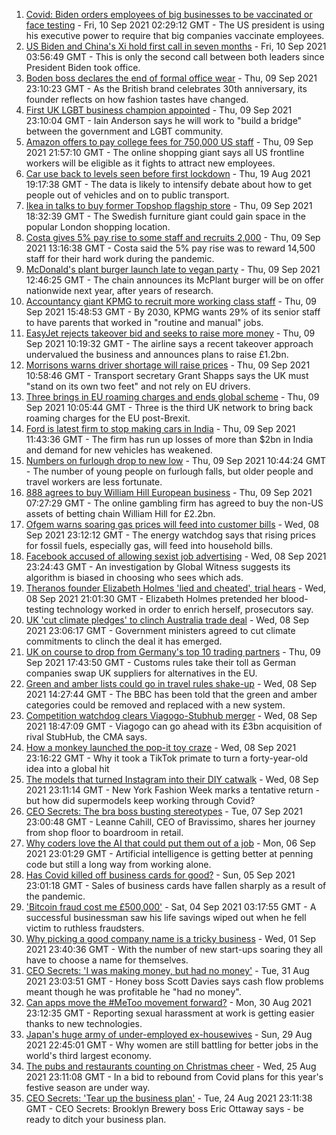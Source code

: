 1. [Covid: Biden orders employees of big businesses to be vaccinated or face testing](https://www.bbc.co.uk/news/world-us-canada-58508547?at_medium=RSS&at_campaign=KARANGA) - Fri, 10 Sep 2021 02:29:12 GMT - The US president is using his executive power to require that big companies vaccinate employees.
2. [US Biden and China's Xi hold first call in seven months](https://www.bbc.co.uk/news/world-asia-china-58511173?at_medium=RSS&at_campaign=KARANGA) - Fri, 10 Sep 2021 03:56:49 GMT - This is only the second call between both leaders since President Biden took office.
3. [Boden boss declares the end of formal office wear](https://www.bbc.co.uk/news/business-58488426?at_medium=RSS&at_campaign=KARANGA) - Thu, 09 Sep 2021 23:10:23 GMT - As the British brand celebrates 30th anniversary, its founder reflects on how fashion tastes have changed.
4. [First UK LGBT business champion appointed](https://www.bbc.co.uk/news/business-58503264?at_medium=RSS&at_campaign=KARANGA) - Thu, 09 Sep 2021 23:10:04 GMT - Iain Anderson says he will work to "build a bridge" between the government and LGBT community.
5. [Amazon offers to pay college fees for 750,000 US staff](https://www.bbc.co.uk/news/business-58509932?at_medium=RSS&at_campaign=KARANGA) - Thu, 09 Sep 2021 21:57:10 GMT - The online shopping giant says all US frontline workers will be eligible as it fights to attract new employees.
6. [Car use back to levels seen before first lockdown](https://www.bbc.co.uk/news/business-58274806?at_medium=RSS&at_campaign=KARANGA) - Thu, 19 Aug 2021 19:17:38 GMT - The data is likely to intensify debate about how to get people out of vehicles and on to public transport.
7. [Ikea in talks to buy former Topshop flagship store](https://www.bbc.co.uk/news/business-58508917?at_medium=RSS&at_campaign=KARANGA) - Thu, 09 Sep 2021 18:32:39 GMT - The Swedish furniture giant could gain space in the popular London shopping location.
8. [Costa gives 5% pay rise to some staff and recruits 2,000](https://www.bbc.co.uk/news/business-58504123?at_medium=RSS&at_campaign=KARANGA) - Thu, 09 Sep 2021 13:16:38 GMT - Costa said the 5% pay rise was to reward 14,500 staff for their hard work during the pandemic.
9. [McDonald's plant burger launch late to vegan party](https://www.bbc.co.uk/news/business-58498859?at_medium=RSS&at_campaign=KARANGA) - Thu, 09 Sep 2021 12:46:25 GMT - The chain announces its McPlant burger will be on offer nationwide next year, after years of research.
10. [Accountancy giant KPMG to recruit more working class staff](https://www.bbc.co.uk/news/business-58485825?at_medium=RSS&at_campaign=KARANGA) - Thu, 09 Sep 2021 15:48:53 GMT - By 2030, KPMG wants 29% of its senior staff to have parents that worked in "routine and manual" jobs.
11. [EasyJet rejects takeover bid and seeks to raise more money](https://www.bbc.co.uk/news/business-58499055?at_medium=RSS&at_campaign=KARANGA) - Thu, 09 Sep 2021 10:19:32 GMT - The airline says a recent takeover approach undervalued the business and announces plans to raise £1.2bn.
12. [Morrisons warns driver shortage will raise prices](https://www.bbc.co.uk/news/business-58498427?at_medium=RSS&at_campaign=KARANGA) - Thu, 09 Sep 2021 10:58:46 GMT - Transport secretary Grant Shapps says the UK must "stand on its own two feet" and not rely on EU drivers.
13. [Three brings in EU roaming charges and ends global scheme](https://www.bbc.co.uk/news/technology-58501527?at_medium=RSS&at_campaign=KARANGA) - Thu, 09 Sep 2021 10:05:44 GMT - Three is the third UK network to bring back roaming charges for the EU post-Brexit.
14. [Ford is latest firm to stop making cars in India](https://www.bbc.co.uk/news/world-asia-india-58497640?at_medium=RSS&at_campaign=KARANGA) - Thu, 09 Sep 2021 11:43:36 GMT - The firm has run up losses of more than $2bn in India and demand for new vehicles has weakened.
15. [Numbers on furlough drop to new low](https://www.bbc.co.uk/news/business-58498433?at_medium=RSS&at_campaign=KARANGA) - Thu, 09 Sep 2021 10:44:24 GMT - The number of young people on furlough falls, but older people and travel workers are less fortunate.
16. [888 agrees to buy William Hill European business](https://www.bbc.co.uk/news/business-58481332?at_medium=RSS&at_campaign=KARANGA) - Thu, 09 Sep 2021 07:27:29 GMT - The online gambling firm has agreed to buy the non-US assets of betting chain William Hill for £2.2bn.
17. [Ofgem warns soaring gas prices will feed into customer bills](https://www.bbc.co.uk/news/business-58481330?at_medium=RSS&at_campaign=KARANGA) - Wed, 08 Sep 2021 23:12:12 GMT - The energy watchdog says that rising prices for fossil fuels, especially gas, will feed into household bills.
18. [Facebook accused of allowing sexist job advertising](https://www.bbc.co.uk/news/technology-58487026?at_medium=RSS&at_campaign=KARANGA) - Wed, 08 Sep 2021 23:24:43 GMT - An investigation by Global Witness suggests its algorithm is biased in choosing who sees which ads.
19. [Theranos founder Elizabeth Holmes 'lied and cheated', trial hears](https://www.bbc.co.uk/news/business-58494912?at_medium=RSS&at_campaign=KARANGA) - Wed, 08 Sep 2021 21:01:30 GMT - Elizabeth Holmes pretended her blood-testing technology worked in order to enrich herself, prosecutors say.
20. [UK 'cut climate pledges' to clinch Australia trade deal](https://www.bbc.co.uk/news/business-58493481?at_medium=RSS&at_campaign=KARANGA) - Wed, 08 Sep 2021 23:06:17 GMT - Government ministers agreed to cut climate commitments to clinch the deal it has emerged.
21. [UK on course to drop from Germany's top 10 trading partners](https://www.bbc.co.uk/news/business-58484454?at_medium=RSS&at_campaign=KARANGA) - Thu, 09 Sep 2021 17:43:50 GMT - Customs rules take their toll as German companies swap UK suppliers for alternatives in the EU.
22. [Green and amber lists could go in travel rules shake-up](https://www.bbc.co.uk/news/business-58491245?at_medium=RSS&at_campaign=KARANGA) - Wed, 08 Sep 2021 14:27:44 GMT - The BBC has been told that the green and amber categories could be removed and replaced with a new system.
23. [Competition watchdog clears Viagogo-Stubhub merger](https://www.bbc.co.uk/news/business-58493484?at_medium=RSS&at_campaign=KARANGA) - Wed, 08 Sep 2021 18:47:09 GMT - Viagogo can go ahead with its £3bn acquisition of rival StubHub, the CMA says.
24. [How a monkey launched the pop-it toy craze](https://www.bbc.co.uk/news/business-58408570?at_medium=RSS&at_campaign=KARANGA) - Wed, 08 Sep 2021 23:16:22 GMT - Why it took a TikTok primate to turn a forty-year-old idea into a global hit
25. [The models that turned Instagram into their DIY catwalk](https://www.bbc.co.uk/news/business-58474185?at_medium=RSS&at_campaign=KARANGA) - Wed, 08 Sep 2021 23:11:14 GMT - New York Fashion Week marks a tentative return - but how did supermodels keep working through Covid?
26. [CEO Secrets: The bra boss busting stereotypes](https://www.bbc.co.uk/news/business-58423705?at_medium=RSS&at_campaign=KARANGA) - Tue, 07 Sep 2021 23:00:48 GMT - Leanne Cahill, CEO of Bravissimo, shares her journey from shop floor to boardroom in retail.
27. [Why coders love the AI that could put them out of a job](https://www.bbc.co.uk/news/business-57914432?at_medium=RSS&at_campaign=KARANGA) - Mon, 06 Sep 2021 23:01:29 GMT - Artificial intelligence is getting better at penning code but still a long way from working alone.
28. [Has Covid killed off business cards for good?](https://www.bbc.co.uk/news/business-58419842?at_medium=RSS&at_campaign=KARANGA) - Sun, 05 Sep 2021 23:01:18 GMT - Sales of business cards have fallen sharply as a result of the pandemic.
29. ['Bitcoin fraud cost me £500,000'](https://www.bbc.co.uk/news/business-58424832?at_medium=RSS&at_campaign=KARANGA) - Sat, 04 Sep 2021 03:17:55 GMT - A successful businessman saw his life savings wiped out when he fell victim to ruthless fraudsters.
30. [Why picking a good company name is a tricky business](https://www.bbc.co.uk/news/business-58395924?at_medium=RSS&at_campaign=KARANGA) - Wed, 01 Sep 2021 23:40:36 GMT - With the number of new start-ups soaring they all have to choose a name for themselves.
31. [CEO Secrets: 'I was making money, but had no money'](https://www.bbc.co.uk/news/business-58319314?at_medium=RSS&at_campaign=KARANGA) - Tue, 31 Aug 2021 23:03:51 GMT - Honey boss Scott Davies says cash flow problems meant though he was profitable he "had no money".
32. [Can apps move the #MeToo movement forward?](https://www.bbc.co.uk/news/business-58260533?at_medium=RSS&at_campaign=KARANGA) - Mon, 30 Aug 2021 23:12:35 GMT - Reporting sexual harassment at work is getting easier thanks to new technologies.
33. [Japan's huge army of under-employed ex-housewives](https://www.bbc.co.uk/news/business-58301604?at_medium=RSS&at_campaign=KARANGA) - Sun, 29 Aug 2021 22:45:01 GMT - Why women are still battling for better jobs in the world's third largest economy.
34. [The pubs and restaurants counting on Christmas cheer](https://www.bbc.co.uk/news/business-58305616?at_medium=RSS&at_campaign=KARANGA) - Wed, 25 Aug 2021 23:11:08 GMT - In a bid to rebound from Covid plans for this year's festive season are under way.
35. [CEO Secrets: 'Tear up the business plan'](https://www.bbc.co.uk/news/business-58316843?at_medium=RSS&at_campaign=KARANGA) - Tue, 24 Aug 2021 23:11:38 GMT - CEO Secrets: Brooklyn Brewery boss Eric Ottaway says - be ready to ditch your business plan.
